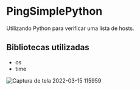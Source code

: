 # PingSimplePython
Utilizando Python para verificar uma lista de hosts.

## Bibliotecas utilizadas
* os
* time

![Captura de tela 2022-03-15 115959](https://user-images.githubusercontent.com/58515198/158406922-a85e0927-e10e-4336-900d-e8378313b44d.png)
